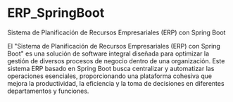# ERP_SpringBoot
Sistema de Planificación de Recursos Empresariales (ERP) con Spring Boot

El "Sistema de Planificación de Recursos Empresariales (ERP) con Spring Boot" es una solución de software integral diseñada para optimizar la gestión de diversos procesos de negocio dentro de una organización. Este sistema ERP basado en Spring Boot busca centralizar y automatizar las operaciones esenciales, proporcionando una plataforma cohesiva que mejora la productividad, la eficiencia y la toma de decisiones en diferentes departamentos y funciones.
